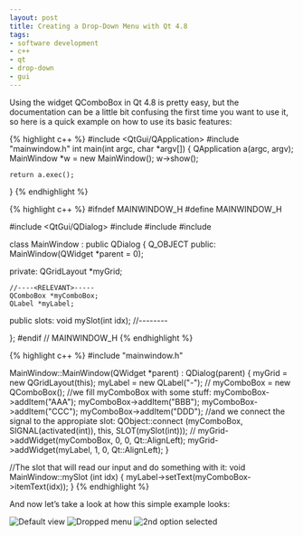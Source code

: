 ```yaml
---
layout: post
title: Creating a Drop-Down Menu with Qt 4.8
tags:
- software development
- c++
- qt
- drop-down
- gui
---
```


Using the widget QComboBox in Qt 4.8 is pretty easy, but the documentation can
be a little bit confusing the first time you want to use it, so here is a quick
example on how to use its basic features:

{% highlight c++ %}
#include <QtGui/QApplication>
#include "mainwindow.h"
int main(int argc, char *argv[])
{
    QApplication a(argc, argv);
    MainWindow *w = new MainWindow();
    w->show();
    
    return a.exec();
}
{% endhighlight %}

{% highlight c++ %}
#ifndef MAINWINDOW_H
#define MAINWINDOW_H

#include <QtGui/QDialog>
#include <QComboBox>
#include <QLabel>
#include <QGridLayout>

class MainWindow : public QDialog
{
    Q_OBJECT
public:
    MainWindow(QWidget *parent = 0);

private:
    QGridLayout *myGrid;

    //----<RELEVANT>-----
    QComboBox *myComboBox;
    QLabel *myLabel;
public slots:
    void mySlot(int idx);
    //----</RELEVANT>----

};
#endif // MAINWINDOW_H
{% endhighlight %}

{% highlight c++ %}
#include "mainwindow.h"

MainWindow::MainWindow(QWidget *parent)
    : QDialog(parent)
{
    myGrid = new QGridLayout(this);
    myLabel = new QLabel("-");
    //<RELEVANT>
    myComboBox = new QComboBox();
        //we fill myComboBox with some stuff:
    myComboBox->addItem("AAA");
    myComboBox->addItem("BBB");
    myComboBox->addItem("CCC");
    myComboBox->addItem("DDD");
        //and we connect the signal to the appropiate slot:
    QObject::connect (myComboBox, SIGNAL(activated(int)), this, SLOT(mySlot(int)));
    //</RELEVANT>
    myGrid->addWidget(myComboBox, 0, 0, Qt::AlignLeft);
    myGrid->addWidget(myLabel, 1, 0, Qt::AlignLeft);
}

//The slot that will read our input and do something with it:
void MainWindow::mySlot (int idx)
{
    myLabel->setText(myComboBox->itemText(idx));
}
{% endhighlight %}

And now let’s take a look at how this simple example looks:

![Default view](https://i.imgur.com/aEgo1.png)
![Dropped menu](https://i.imgur.com/SS4Yx.png)
![2nd option selected](https://i.imgur.com/S37Hx.png)
